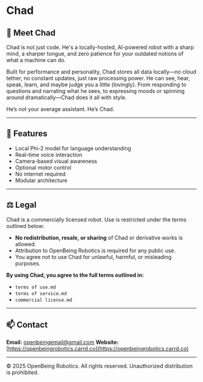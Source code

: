 # Chad
## 🤖 Meet Chad

Chad is not just code. He's a locally-hosted, AI-powered robot with a sharp mind, a sharper tongue, and zero patience for your outdated notions of what a machine can do.

Built for performance and personality, Chad stores all data locally—no cloud tether, no constant updates, just raw processing power. He can see, hear, speak, learn, and maybe judge you a little (lovingly). From responding to questions and narrating what he sees, to expressing moods or spinning around dramatically—Chad does it all with style.

He’s not your average assistant. He’s Chad.

---

## 🚀 Features

* Local Phi-2 model for language understanding
* Real-time voice interaction
* Camera-based visual awareness
* Optional motor control
* No internet required
* Modular architecture

---

## ⚖️ Legal

Chad is a commercially licensed robot. Use is restricted under the terms outlined below:

* **No redistribution, resale, or sharing** of Chad or derivative works is allowed.
* Attribution to OpenBeing Robotics is required for any public use.
* You agree not to use Chad for unlawful, harmful, or misleading purposes.

**By using Chad, you agree to the full terms outlined in:**

* `terms of use.md`
* `terms of service.md`
* `commercial license.md`

---

## 📫 Contact

**Email:** [openbeingemail@gmail.com](mailto:openbeingemail@gmail.com)
**Website:** [https://openbeingrobotics.carrd.co](https://openbeingrobotics.carrd.co)

---

© 2025 OpenBeing Robotics. All rights reserved. Unauthorized distribution is prohibited.
